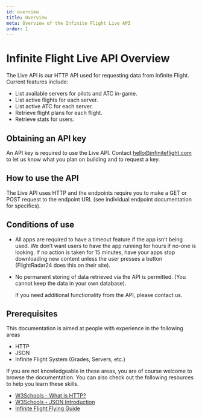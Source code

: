 ```yaml
---
id: overview
title: Overview
meta: Overview of the Infinite Flight Live API
order: 1
---
```


# Infinite Flight Live API Overview

The Live API is our HTTP API used for requesting data from Infinite Flight. Current features include:

- List available servers for pilots and ATC in-game.
- List active flights for each server.
- List active ATC for each server.
- Retrieve flight plans for each flight.
- Retrieve stats for users.



## Obtaining an API key

An API key is required to use the Live API. Contact [hello@infiniteflight.com](mailto:hello@infiniteflight.com) to let us know what you plan on building and to request a key.



## How to use the API

The Live API uses HTTP and the endpoints require you to make a GET or POST request to the endpoint URL (see individual endpoint documentation for specifics).



## Conditions of use

- All apps are required to have a timeout feature if the app isn’t being used. We don’t want users to have the app running for hours if no-one is looking. If no action is taken for 15 minutes, have your apps stop downloading new content unless the user presses a button (FlightRadar24 does this on their site).

- No permanent storing of data retrieved via the API is permitted. (You cannot keep the data in your own database).

  If you need additional functionality from the API, please contact us.

## Prerequisites

This documentation is aimed at people with experience in the following areas

- HTTP
- JSON
- Infinite Flight System (Grades, Servers, etc.)

If you are not knowledgeable in these areas, you are of course welcome to browse the documentation. You can also check out the following resources to help you learn these skills.

- [W3Schools - What is HTTP?](https://www.w3schools.com/whatis/whatis_http.asp)
- [W3Schools - JSON Introduction](https://www.w3schools.com/js/js_json_intro.asp)
- [Infinite Flight Flying Guide](/guide/getting-started/home-user-interface/user-profile#the-grade-table)